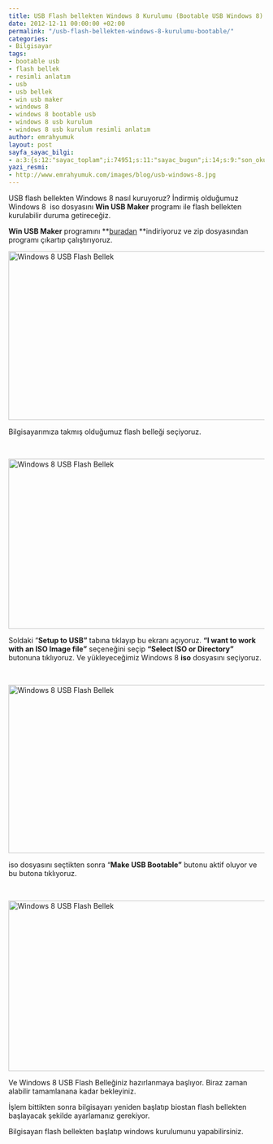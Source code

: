 ```yaml
---
title: USB Flash bellekten Windows 8 Kurulumu (Bootable USB Windows 8)
date: 2012-12-11 00:00:00 +02:00
permalink: "/usb-flash-bellekten-windows-8-kurulumu-bootable/"
categories:
- Bilgisayar
tags:
- bootable usb
- flash bellek
- resimli anlatım
- usb
- usb bellek
- win usb maker
- windows 8
- windows 8 bootable usb
- windows 8 usb kurulum
- windows 8 usb kurulum resimli anlatım
author: emrahyumuk
layout: post
sayfa_sayac_bilgi:
- a:3:{s:12:"sayac_toplam";i:74951;s:11:"sayac_bugun";i:14;s:9:"son_okuma";i:1366294287;}
yazi_resmi:
- http://www.emrahyumuk.com/images/blog/usb-windows-8.jpg
---
```


USB flash bellekten Windows 8 nasıl kuruyoruz? İndirmiş olduğumuz Windows 8  iso dosyasını **Win USB Maker** programı ile flash bellekten kurulabilir duruma getireceğiz.

<!--more-->

**Win USB Maker** programını **[buradan][1] **indiriyoruz ve zip dosyasından programı çıkartıp çalıştırıyoruz.

<img class="alignnone" title="Windows 8 USB Flash Bellek" src="http://www.emrahyumuk.com/images/blog/windows-8-usb/01.png" alt="Windows 8 USB Flash Bellek" width="577" height="332" />

Bilgisayarımıza takmış olduğumuz flash belleği seçiyoruz.

&nbsp;

<img class="alignnone" title="Windows 8 USB Flash Bellek" src="http://www.emrahyumuk.com/images/blog/windows-8-usb/02.png" alt="Windows 8 USB Flash Bellek" width="577" height="334" />

Soldaki &#8220;**Setup to USB&#8221;** tabına tıklayıp bu ekranı açıyoruz. **&#8220;I want to work with an ISO Image file&#8221;** seçeneğini seçip **&#8220;Select ISO or Directory&#8221;** butonuna tıklıyoruz. Ve yükleyeceğimiz Windows 8 **iso** dosyasını seçiyoruz.

&nbsp;

<img class="alignnone" title="Windows 8 USB Flash Bellek" src="http://www.emrahyumuk.com/images/blog/windows-8-usb/03.png" alt="Windows 8 USB Flash Bellek" width="578" height="331" />

iso dosyasını seçtikten sonra &#8220;**Make USB Bootable&#8221;** butonu aktif oluyor ve bu butona tıklıyoruz.

&nbsp;

<img class="alignnone" title="Windows 8 USB Flash Bellek" src="http://www.emrahyumuk.com/images/blog/windows-8-usb/04.png" alt="Windows 8 USB Flash Bellek" width="575" height="335" />

Ve Windows 8 USB Flash Belleğiniz hazırlanmaya başlıyor. Biraz zaman alabilir tamamlanana kadar bekleyiniz.

İşlem bittikten sonra bilgisayarı yeniden başlatıp biostan flash bellekten başlayacak şekilde ayarlamanız gerekiyor.

Bilgisayarı flash bellekten başlatıp windows kurulumunu yapabilirsiniz.

&nbsp;

 [1]: http://www.emrahyumuk.com/images/blog/_download/WinUSBMakerv2.0PublicBetaRelease2.zip